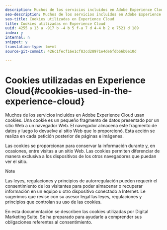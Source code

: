 ```yaml
---
description: Muchos de los servicios incluidos en Adobe Experience Cloud usan cookies. Una cookie es un pequeño fragmento de datos presentado por un sitio Web a un navegador Web. El navegador almacena este fragmento de datos y luego lo devuelve al sitio Web que lo proporcionó. Esta acción se realiza en cada petición posterior de páginas e imágenes.
seo-description: Muchos de los servicios incluidos en Adobe Experience Cloud usan cookies. Una cookie es un pequeño fragmento de datos presentado por un sitio Web a un navegador Web. El navegador almacena este fragmento de datos y luego lo devuelve al sitio Web que lo proporcionó. Esta acción se realiza en cada petición posterior de páginas e imágenes.
seo-title: Cookies utilizadas en Experience Cloud
title: Cookies utilizadas en Experience Cloud
uuid: 4255 a 13 a -917 b -4 b 5 f-a 7 d 4-4 b 2 e 7521 d 189
index: y
internal: n
snippet: y
translation-type: tm+mt
source-git-commit: 426c1fecf16e1cf83cd28971e4de6fdb66b0e10d

---
```



# Cookies utilizadas en Experience Cloud{#cookies-used-in-the-experience-cloud}

Muchos de los servicios incluidos en Adobe Experience Cloud usan cookies. Una cookie es un pequeño fragmento de datos presentado por un sitio Web a un navegador Web. El navegador almacena este fragmento de datos y luego lo devuelve al sitio Web que lo proporcionó. Esta acción se realiza en cada petición posterior de páginas e imágenes.

Las cookies se proporcionan para conservar la información durante y, en ocasiones, entre visitas a un sitio Web. Las cookies permiten diferenciar de manera exclusiva a los dispositivos de los otros navegadores que puedan ver el sitio.

>[!NOTE]
>
>Las leyes, regulaciones y principios de autorregulación pueden requerir el consentimiento de los visitantes para poder almacenar o recuperar información en un equipo u otro dispositivo conectado a Internet. Le sugerimos que revise con su asesor legal las leyes, regulaciones y principios que controlan su uso de las cookies.

En esta documentación se describen las cookies utilizadas por Digital Marketing Suite. Se ha preparado para ayudarle a comprender sus obligaciones referentes al consentimiento.

